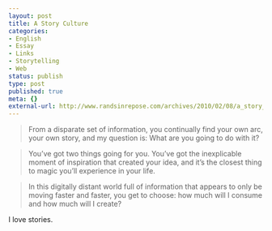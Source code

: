 ```yaml
---
layout: post
title: A Story Culture
categories:
- English
- Essay
- Links
- Storytelling
- Web
status: publish
type: post
published: true
meta: {}
external-url: http://www.randsinrepose.com/archives/2010/02/08/a_story_culture.html
---
```

<blockquote>From a disparate set of information, you continually find your own arc, your own story, and my question is: What are you going to do with it?</blockquote>

<blockquote>You’ve got two things going for you. You’ve got the inexplicable moment of inspiration that created your idea, and it’s the closest thing to magic you’ll experience in your life.</blockquote>

<blockquote>In this digitally distant world full of information that appears to only be moving faster and faster, you get to choose: how much will I consume and how much will I create?</blockquote>

I love stories.
